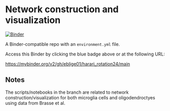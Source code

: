 # Network construction and visualization 

[![Binder](http://mybinder.org/badge_logo.svg)](https://mybinder.org/v2/gh/eblige01/harari_rotation24/main)

A Binder-compatible repo with an `environment.yml` file.

Access this Binder by clicking the blue badge above or at the following URL:

https://mybinder.org/v2/gh/eblige01/harari_rotation24/main

## Notes
The scripts/notebooks in the branch are related to network construction/visualization for both microglia cells and oligodendroctyes using data from Brasse et al. 